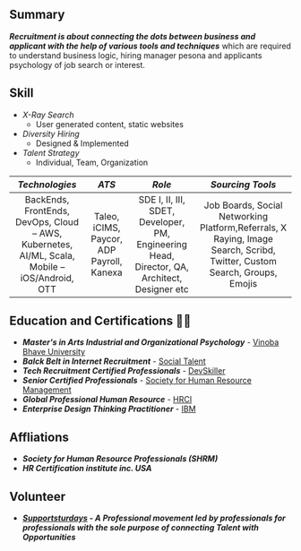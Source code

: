 ## Summary
<strong><em>Recruitment is about connecting the dots between business and applicant with the help of various tools and techniques</em></strong> which are required to understand business logic, hiring manager pesona and applicants psychology of job search or interest.
## Skill
 - <em>X-Ray Search</em> 
    * User generated content, static websites
 - <em>Diversity Hiring</em>
    * Designed & Implemented
 - <em>Talent Strategy</em>
    * Individual, Team, Organization 

|  *Technologies* | *ATS* | *Role* | *Sourcing Tools* |
| :---:        |     :---:      |         :---:    |   :--:    |
|BackEnds, FrontEnds, DevOps, Cloud – AWS, Kubernetes, AI/ML, Scala, Mobile – iOS/Android, OTT |  Taleo, iCIMS, Paycor, ADP Payroll, Kanexa |SDE I, II, III, SDET, Developer, PM, Engineering Head, Director, QA, Architect, Designer etc| Job Boards, Social Networking Platform,Referrals, X Raying, Image Search, Scribd, Twitter, Custom Search, Groups, Emojis |


## Education and Certifications 👩‍🎓 
- _**Master's in Arts Industrial and Organizational Psychology**_ - [Vinoba Bhave University](https://www.vbu.ac.in/login)<br/> 
- _**Balck Belt in Internet Recruitment**_ - [Social Talent](https://personal.socialtalent.com/collections/frontpage/products/talent-sourcing-specialist)<br/>
- _**Tech Recruitment Certified Professionals**_ - <a target='_blank' href="https://devskiller.com/devskiller-tech-recruitment-certification-course/">DevSkiller</a><br/>
- _**Senior Certified Professionals**_ - <a target='_blank' href="https://www.shrm.org/">Society for Human Resource Management</a> <br/>
- _**Global Professional Human Resource**_  - <a target='_blank' href="https://www.hrci.org/our-programs/our-certifications/gphr">HRCI</a> <br/>
- _**Enterprise Design Thinking Practitioner**_  - <a target='_blank' href="https://www.ibm.com/design/thinking/page/courses/Practitioner/">IBM</a><br/>
##  Affliations
- _**Society for Human Resource Professionals (SHRM)**_ <br/>
- _**HR Certification institute inc. USA**_ <br/>
## Volunteer
- _**[Supportsturdays](https://supportsaturdays.com/) - A Professional movement led by professionals for professionals with the sole purpose of connecting Talent with Opportunities**_


